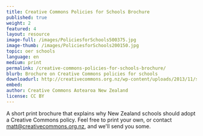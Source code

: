 ```yaml
---
title: Creative Commons Policies for Schools Brochure	
published: true
weight: 2
featured: 4
layout: resource
image-full: /images/PoliciesforSchools500375.jpg
image-thumb: /images/PoliciesforSchools200150.jpg
topic: oer schools
language: en
medium: print
permalink: /creative-commons-policies-for-schools-brochure/	
blurb: Brochure on Creative Commons policies for schools
downloadurl: http://creativecommons.org.nz/wp-content/uploads/2013/11/schools-brochure.pdf
embed:
author: Creative Commons Aotearoa New Zealand
license: CC BY 
---
```

A short print brochure that explains why New Zealand schools should adopt a Creative Commons policy. Feel free to print your own, or contact matt@creativecommons.org.nz, and we'll send you some. 